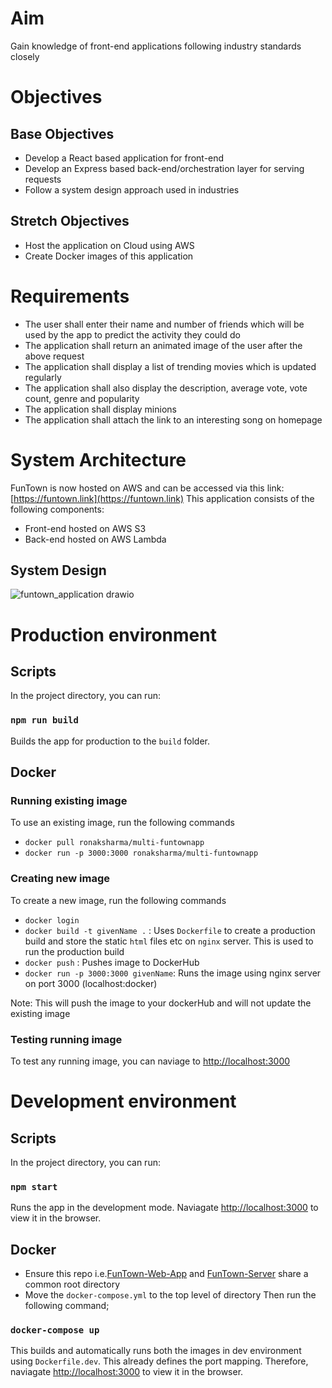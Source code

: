 # Aim
 Gain knowledge of front-end applications following industry standards closely 

# Objectives
## Base Objectives
- Develop a React based application for front-end
- Develop an Express based back-end/orchestration layer for serving requests
- Follow a system design approach used in industries

## Stretch Objectives
- Host the application on Cloud using AWS
- Create Docker images of this application

# Requirements
- The user shall enter their name and number of friends which will be used by the app to predict the activity they could do 
- The application shall return an animated image of the user after the above request
- The application shall display a list of trending movies which is updated regularly
- The application shall also display the description, average vote, vote count, genre and popularity
- The application shall display minions
- The application shall attach the link to an interesting song on homepage

# System Architecture
FunTown is now hosted on AWS and can be accessed via this link: [https://funtown.link](https://funtown.link)
This application consists of the following components:
 - Front-end hosted on AWS S3
 - Back-end hosted on AWS Lambda
 
## System Design
![funtown_application drawio](https://user-images.githubusercontent.com/34181525/150287702-9f906eef-0c4a-48be-a6c7-6b1da16fa369.png)


# Production environment

## Scripts

In the project directory, you can run:

### `npm run build`

Builds the app for production to the `build` folder.

## Docker

### Running existing image
To use an existing image, run the following commands
 - `docker pull ronaksharma/multi-funtownapp`
 - `docker run -p 3000:3000 ronaksharma/multi-funtownapp`
 
### Creating new image
To create a new image, run the following commands
 - `docker login`
 - `docker build -t givenName .` : Uses `Dockerfile` to create a production build and store the static `html` files etc on `nginx` server. This is used to run the production build
 - `docker push` : Pushes image to DockerHub
 - `docker run -p 3000:3000 givenName`: Runs the image using nginx server on port 3000 (localhost:docker)
 
 Note: This will push the image to your dockerHub and will not update the existing image
 
### Testing running image
To test any running image, you can naviage to [http://localhost:3000](http://localhost:3000)

# Development environment

## Scripts

In the project directory, you can run:

### `npm start`

Runs the app in the development mode.
Naviagate [http://localhost:3000](http://localhost:3000) to view it in the browser.

## Docker

- Ensure this repo i.e.[FunTown-Web-App](https://github.com/RonakSharma1/funtown-web-application) and [FunTown-Server](https://github.com/RonakSharma1/funtown-web-application-express-server) share a common root directory
- Move the `docker-compose.yml` to the top level of directory
Then run the following command;

### `docker-compose up`
This builds and automatically runs both the images in dev environment using `Dockerfile.dev`. This already defines the port mapping. Therefore, naviagate [http://localhost:3000](http://localhost:3000) to view it in the browser.
